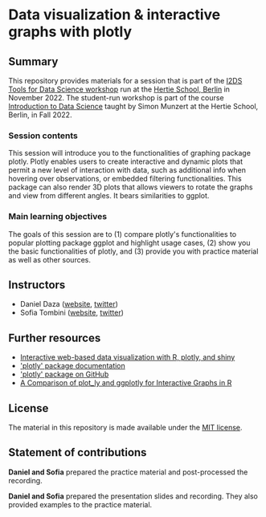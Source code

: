 # Data visualization & interactive graphs with plotly


## Summary

This repository provides materials for a session that is part of the [I2DS Tools for Data Science workshop](https://github.com/intro-to-data-science-22-workshop) run at the [Hertie School, Berlin](https://www.hertie-school.org/en/) in November 2022. The student-run workshop is part of the course [Introduction to Data Science](https://github.com/intro-to-data-science-22) taught by Simon Munzert at the Hertie School, Berlin, in Fall 2022.

### Session contents

This session will introduce you to the functionalities of graphing package plotly. Plotly enables users to create interactive and dynamic plots that permit a new level of interaction with data, such as additional info when hovering over observations, or embedded filtering functionalities. This package can also render 3D plots that allows viewers to rotate the graphs and view from different angles. It bears similarities to ggplot. 

### Main learning objectives

The goals of this session are to (1) compare plotly's functionalities to popular plotting package ggplot and highlight usage cases, (2) show you the basic functionalities of plotly, and (3) provide you with practice material as well as other sources.


## Instructors

- Daniel Daza ([website](https://github.com/danieldazavz/), [twitter](https://twitter.com/danieldazavz))
- Sofia Tombini ([website](https://github.com/tofiasodd/), [twitter](https://twitter.com/KermitTheFrog))


## Further resources

* [Interactive web-based data visualization with R, plotly, and shiny](https://plotly-r.com)
* ['plotly' package documentation](https://cran.r-project.org/web/packages/plotly/plotly.pdf)
* ['plotly' package on GitHub](https://github.com/plotly)
* [A Comparison of plot_ly and ggplotly for Interactive Graphs in R](https://jtr13.github.io/spring19/community_contribution_group17.html)

## License

The material in this repository is made available under the [MIT license](http://opensource.org/licenses/mit-license.php). 

## Statement of contributions

**Daniel and Sofia** prepared the practice material and post-processed the recording.

**Daniel and Sofia** prepared the presentation slides and recording. They also provided examples to the practice material.
